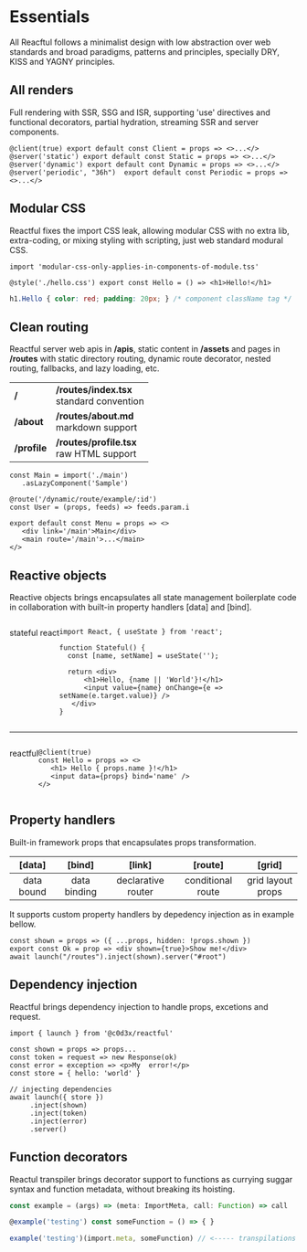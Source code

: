 <script src='../@assets/js/index.js'></script>
<style>@import url(essentials.css);</style> 

# Essentials

All Reacftul follows a minimalist design with low abstraction over web standards and broad paradigms, patterns and principles, specially DRY, KISS and YAGNY principles.

## All renders

Full rendering with SSR, SSG and ISR, supporting 'use' directives and functional decorators, partial hydration, streaming SSR and server components.

```tsx
@client(true) export default const Client = props => <>...</>
@server('static') export default const Static = props => <>...</>
@server('dynamic') export default cont Dynamic = props => <>...</>
@server('periodic', "36h")  export default const Periodic = props => <>...</>
```
## Modular CSS

Reactful fixes the import CSS leak, allowing modular CSS with no extra lib, extra-coding, or mixing styling with  scripting, just web standard modural CSS.

```tsx
import 'modular-css-only-applies-in-components-of-module.tss'

@style('./hello.css') export const Hello = () => <h1>Hello!</h1>
```
```css
h1.Hello { color: red; padding: 20px; } /* component className tag */
```

## Clean routing

Reactful server web apis in **/apis**, static content in **/assets** and pages in **/routes** with static directory routing, dynamic route decorator, nested routing, fallbacks, and lazy loading, etc.

<aside cols='3:5'>

| | |
|-|-|
| **/** | **/routes/index.tsx**  <br/> standard convention |
| **/about** | **/routes/about.md** <br/> markdown support | 
| **/profile** | **/routes/profile.tsx** <br/> raw HTML support

```tsx
const Main = import('./main')
   .asLazyComponent('Sample')

@route('/dynamic/route/example/:id')
const User = (props, feeds) => feeds.param.i

export default const Menu = props => <>
   <div link='/main'>Main</div>
   <main route='/main'>...</main>
</>
```

</aside>

## Reactive objects

Reactive objects brings encapsulates all state management boilerplate code in collaboration with built-in property handlers [data] and [bind].

<aside style='display:grid; grid-template-columns: auto 1fr'>
<div side-font>

stateful react

</div><div>

```tsx
import React, { useState } from 'react';

function Stateful() {
  const [name, setName] = useState('');
  
  return <div>
      <h1>Hello, {name || 'World'}!</h1>
      <input value={name} onChange={e => setName(e.target.value)} />
   </div>
}
```

</div></aside>

---

<aside style='display:grid; grid-template-columns: auto 1fr'>
<div side-font>

reactful

</div><div>


```tsx
@client(true)
const Hello = props => <>
   <h1> Hello { props.name }!</h1>
   <input data={props} bind='name' />  
</>
```

</div></aside>

## Property handlers

Built-in framework props that encapsulates props transformation.

| **[data]** | **[bind]** | **[link]** | **[route]** | **[grid]**
|:-:|:-:|:-:|:-:|:-:|
| data bound | data binding | declarative router | conditional route | grid layout props |

It supports custom property handlers by depedency injection as in example bellow.

```tsx
const shown = props => ({ ...props, hidden: !props.shown })
export const Ok = prop => <div shown={true}>Show me!</div>
await launch("/routes").inject(shown).server("#root")
```

## Dependency injection

Reactful brings dependency injection to handle props, excetions and request.

<aside cols='5:3'>

```tsx
import { launch } from '@c0d3x/reactful'

const shown = props => props...
const token = request => new Response(ok)
const error = exception => <p>My  error!</p>
const store = { hello: 'world' }
```

```tsx
// injecting dependencies 
await launch({ store })
     .inject(shown)  
     .inject(token)  
     .inject(error)  
     .server()
```

</aside>

## Function decorators

Reactul transpiler brings decorator support to functions as currying suggar syntax and function metadata, without breaking its hoisting.

```ts
const example = (args) => (meta: ImportMeta, call: Function) => call

@example('testing') const someFunction = () => { }

example('testing')(import.meta, someFunction) // <----- transpilations
````

